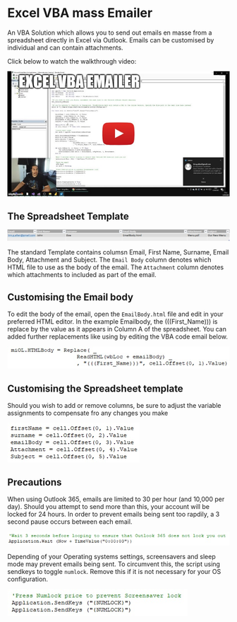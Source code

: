 # Excel VBA mass Emailer

An VBA Solution which allows you to send out emails en masse from a spreadsheet directly in Excel via Outlook. Emails can be customised by individual and can contain attachments.

Click below to watch the walkthrough video:

[<img src="/Assets/images/Thumbnail.jpg">](https://www.youtube.com/watch?v=Y0EIc0FZEYw)

## The Spreadsheet Template

![Spreadsheet](/Assets/images/Spreadsheet.jpg)

The standard Template contains columsn Email, First Name, Surname, Email Body, Attachment and Subject. The `Email Body` column denotes which HTML file to use as the body of the email. The `Attachment` column denotes which attachments to included as part of the email.

## Customising the Email body

To edit the body of the email, open the `EmailBody.html` file and edit in your preferred HTML editor. In the example Emailbody, the (((First_Name))) is replace by the value as it appears in Column A of the spreadsheet. You can added further replacements like using by editing the VBA code email below.

![replace](/Assets/images/replace.jpg)

## Customising the Spreadsheet template

Should you wish to add or remove columns, be sure to adjust the variable assignments to compensate fro any changes you make

![offsets](/Assets/images/offsets.jpg)

## Precautions

When using Outlook 365, emails are limited to 30 per hour (and 10,000 per day). Should you attempt to send more than this, your account will be locked for 24 hours. In order to prevent emails being sent too rapdily, a 3 second pause occurs between each email. 

![Wait](/Assets/images/Wait.jpg)

Depending of your Operating systems settings, screensavers and sleep mode may prevent emails being sent. To circumvent this, the script using sendkeys to toggle `numlock`. Remove this if it is not necessary for your OS configuration.

![screensaver](/Assets/images/screensaver.jpg)  
